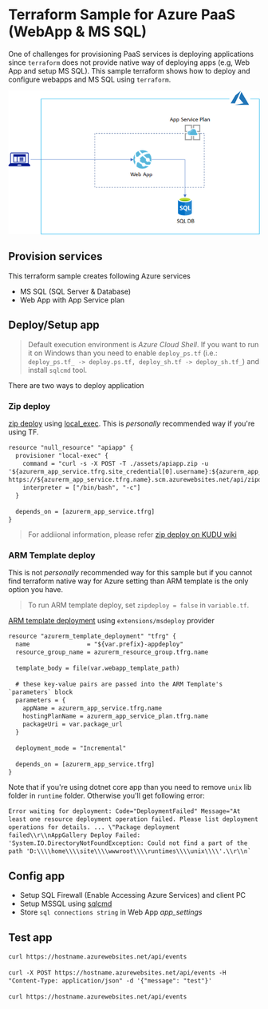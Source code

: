 # Terraform Sample for Azure PaaS (WebApp & MS SQL)

One of challenges for provisioning PaaS services is deploying applications since `terraform` does not provide native way of deploying apps (e.g, Web App and setup MS SQL). This sample terraform shows how to deploy and configure webapps and MS SQL using `terraform`.

![PaaS Architecture](./webmssql.png)

## Provision services

This terraform sample creates following Azure services

- MS SQL (SQL Server & Database)
- Web App with App Service plan

## Deploy/Setup app

> Default execution environment is _Azure Cloud Shell_. If you want to run it on Windows than you need to enable `deploy_ps.tf` (i.e.: `deploy_ps.tf_ -> deploy.ps.tf, deploy_sh.tf -> deploy_sh.tf_`) and install `sqlcmd` tool.

There are two ways to deploy application

### Zip deploy 

[zip deploy](https://docs.microsoft.com/en-us/azure/app-service/deploy-zip) using [local_exec](https://www.terraform.io/docs/provisioners/local-exec.html). This is _personally_ recommended way if you're using TF.

```
resource "null_resource" "apiapp" {
  provisioner "local-exec" {
    command = "curl -s -X POST -T ./assets/apiapp.zip -u '${azurerm_app_service.tfrg.site_credential[0].username}:${azurerm_app_service.tfrg.site_credential[0].password}' https://${azurerm_app_service.tfrg.name}.scm.azurewebsites.net/api/zipdeploy"
    interpreter = ["/bin/bash", "-c"]
  }

  depends_on = [azurerm_app_service.tfrg]
}
```

> For addiional information, please refer [zip deploy on KUDU wiki](https://github.com/projectkudu/kudu/wiki/Deploying-from-a-zip-file-or-url)

### ARM Template deploy

This is not _personally_ recommended way for this sample but if you cannot find terraform native way for Azure setting than ARM template is the only option you have.

> To run ARM template deploy, set `zipdeploy = false` in `variable.tf`.

[ARM template deployment](https://docs.microsoft.com/en-us/azure/app-service/deploy-resource-manager-template) using `extensions/msdeploy` provider

```
resource "azurerm_template_deployment" "tfrg" {
  name                = "${var.prefix}-appdeploy"
  resource_group_name = azurerm_resource_group.tfrg.name

  template_body = file(var.webapp_template_path)

  # these key-value pairs are passed into the ARM Template's `parameters` block
  parameters = {
    appName = azurerm_app_service.tfrg.name
    hostingPlanName = azurerm_app_service_plan.tfrg.name
    packageUri = var.package_url
  }

  deployment_mode = "Incremental"

  depends_on = [azurerm_app_service.tfrg]
}
```

Note that if you're using dotnet core app than you need to remove `unix` lib folder in `runtime` folder. Otherwise you'll get following error: 

```
Error waiting for deployment: Code="DeploymentFailed" Message="At least one resource deployment operation failed. Please list deployment operations for details. ... \"Package deployment failed\\r\\nAppGallery Deploy Failed: 'System.IO.DirectoryNotFoundException: Could not find a part of the path 'D:\\\\home\\\\site\\\\wwwroot\\\\runtimes\\\\unix\\\\'.\\r\\n`
```

## Config app

- Setup SQL Firewall (Enable Accessing Azure Services) and client PC
- Setup MSSQL using [sqlcmd](https://docs.microsoft.com/en-us/sql/tools/sqlcmd-utility?view=sql-server-ver15)
- Store `sql connections string` in Web App _app_settings_ 

## Test app

```
curl https://hostname.azurewebsites.net/api/events

curl -X POST https://hostname.azurewebsites.net/api/events -H "Content-Type: application/json" -d '{"message": "test"}'

curl https://hostname.azurewebsites.net/api/events
```